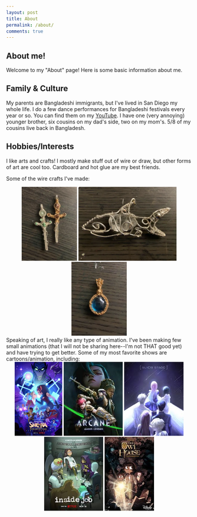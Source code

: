 ```yaml
---
layout: post 
title: About 
permalink: /about/
comments: true
---
```


## About me!
Welcome to my "About" page! Here is some basic information about me.

## Family & Culture
My parents are Bangladeshi immigrants, but I've lived in San Diego my whole life. 
I do a few dance performances for Bangladeshi festivals every year or so. You can find them on my [YouTube](https://www.youtube.com/@NamiraSharif). I have one (very annoying) younger brother, six cousins on my dad's side, two on my mom's. 5/8 of my cousins live back in Bangladesh.

## Hobbies/Interests
I like arts and crafts! I mostly make stuff out of wire or draw, but other forms of art are cool too. Cardboard and hot glue are my best friends.

Some of the wire crafts I've made:
<div style="text-align: center;">
    <img src="./images/main/sword_wire_craft.webp" 
    alt="wire_swords" height="200"> <img src="./images/main/shark_wire_craft.webp" 
    alt="wire_shark" height="200"> <img src="./images/main/blue_pendant_wire_craft.webp" 
    alt="blue_pendant" height="200">

<div style="text-align: left;">
Speaking of art, I really like any type of animation. I've been making  few small animations (that I will not be sharing here--I'm not THAT good yet) and have trying to get better. Some of my most favorite shows are cartoons/animation, including:
<div style="text-align: center;">
    <img src="./images/about/animation_cartoon/spop_poster.jpg" alt="spop_poster" height="200"> <img src="./images/about/animation_cartoon/arcane_poster.jpg" alt="arcane_poster" height="200"> <img src="./images/about/animation_cartoon/alnst_poster.jpg" alt="alnst_poster" height="200"> <img src="./images/about/animation_cartoon/insidejob_poster.jpg" alt="insidejob_poster" height="200"> <img src="./images/about/animation_cartoon/toh_poster.jpg" alt="toh_poster" height="200">
